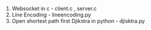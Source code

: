 1. Websocket in c  - client.c , server.c
2. Line Encoding - lineencoding.py
3. Open shortest path first Djikstra in python  - djisktra.py

